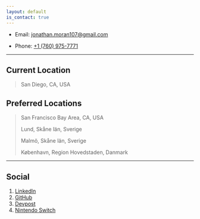 ```yaml
---
layout: default
is_contact: true
---
```


* Email: [jonathan.moran107@gmail.com](mailto:jonathan.moran107@gmail.com)

* Phone: [+1 (760) 975-7771](tel:+17609757771)

---

## Current Location

> San Diego, CA, USA

## Preferred Locations

> San Francisco Bay Area, CA, USA
>
> Lund, Skåne län, Sverige
>
> Malmö, Skåne län, Sverige
>
> København, Region Hovedstaden, Danmark


---

## Social

1. [LinkedIn](https://www.linkedin.com/in/jonathanloganmoran/)
2. [GitHub](https://github.com/jonathanloganmoran)
3. [Devpost](https://devpost.com/jonathanmoran)
4. [Nintendo Switch](http://nin.codes/jonathanmoran)
